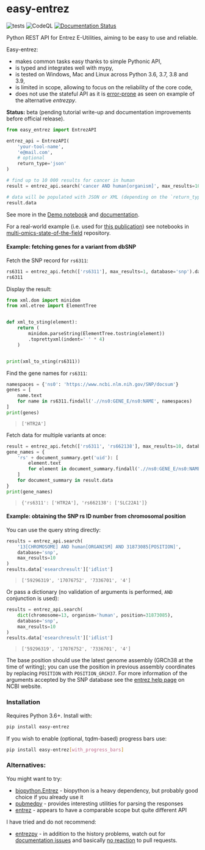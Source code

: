 # easy-entrez

![tests](https://github.com/krassowski/easy-entrez/workflows/tests/badge.svg)
![CodeQL](https://github.com/krassowski/easy-entrez/workflows/CodeQL/badge.svg)
[![Documentation Status](https://readthedocs.org/projects/easy-entrez/badge/?version=latest)](https://easy-entrez.readthedocs.io/en/latest/?badge=latest)

Python REST API for Entrez E-Utilities, aiming to  be easy to use and reliable.

Easy-entrez:

- makes common tasks easy thanks to simple Pythonic API,
- is typed and integrates well with mypy,
- is tested on Windows, Mac and Linux across Python 3.6, 3.7, 3.8 and 3.9,
- is limited in scope, allowing to focus on the reliability of the core code,
- does not use the stateful API as it is [error-prone](https://gitlab.com/ncbipy/entrezpy/-/issues/7) as seen on example of the alternative *entrezpy*.


**Status:** beta (pending tutorial write-up and documentation improvements before official release).

```python
from easy_entrez import EntrezAPI

entrez_api = EntrezAPI(
    'your-tool-name',
    'e@mail.com',
    # optional
    return_type='json'
)

# find up to 10 000 results for cancer in human
result = entrez_api.search('cancer AND human[organism]', max_results=10_000)

# data will be populated with JSON or XML (depending on the `return_type` value)
result.data
```

See more in the [Demo notebook](./Demo.ipynb) and [documentation](https://easy-entrez.readthedocs.io/en/latest).

For a real-world example (i.e. used for [this publication](https://www.frontiersin.org/articles/10.3389/fgene.2020.610798/full)) see notebooks in [multi-omics-state-of-the-field](https://github.com/krassowski/multi-omics-state-of-the-field) repository.

#### Example: fetching genes for a variant from dbSNP 

Fetch the SNP record for `rs6311`:

```python
rs6311 = entrez_api.fetch(['rs6311'], max_results=1, database='snp').data[0]
rs6311
```

Display the result:

```python
from xml.dom import minidom
from xml.etree import ElementTree


def xml_to_sting(element):
    return (
        minidom.parseString(ElementTree.tostring(element))
        .toprettyxml(indent=' ' * 4)
    )


print(xml_to_sting(rs6311))
```

Find the gene names for `rs6311`:

```python
namespaces = {'ns0': 'https://www.ncbi.nlm.nih.gov/SNP/docsum'}
genes = [
    name.text
    for name in rs6311.findall('.//ns0:GENE_E/ns0:NAME', namespaces)
]
print(genes)
```

> `['HTR2A']`

Fetch data for multiple variants at once:

```python
result = entrez_api.fetch(['rs6311', 'rs662138'], max_results=10, database='snp')
gene_names = {
    'rs' + document_summary.get('uid'): [
        element.text
        for element in document_summary.findall('.//ns0:GENE_E/ns0:NAME', namespaces)
    ]
    for document_summary in result.data
}
print(gene_names)
```

> `{'rs6311': ['HTR2A'], 'rs662138': ['SLC22A1']}`

#### Example: obtaining the SNP rs ID number from chromosomal position

You can use the query string directly:

```python
results = entrez_api.search(
    '13[CHROMOSOME] AND human[ORGANISM] AND 31873085[POSITION]',
    database='snp',
    max_results=10
)
results.data['esearchresult']['idlist']
```

> `['59296319', '17076752', '7336701', '4']`

Or pass a dictionary (no validation of arguments is performed, `AND` conjunction is used):

```python
results = entrez_api.search(
    dict(chromosome=13, organism='human', position=31873085),
    database='snp',
    max_results=10
)
results.data['esearchresult']['idlist']
```

> `['59296319', '17076752', '7336701', '4']`

The base position should use the latest genome assembly (GRCh38 at the time of writing);
you can use the position in previous assembly coordinates by replacing `POSITION` with `POSITION_GRCH37`.
For more information of the arguments accepted by the SNP database see the [entrez help page](https://www.ncbi.nlm.nih.gov/snp/docs/entrez_help/) on NCBI website.

### Installation

Requires Python 3.6+. Install with:


```bash
pip install easy-entrez
```

If you wish to enable (optional, tqdm-based) progress bars use:

```bash
pip install easy-entrez[with_progress_bars]
```

### Alternatives:

You might want to try:

- [biopython.Entrez](https://biopython.org/docs/1.74/api/Bio.Entrez.html) - biopython is a heavy dependency, but probably good choice if you already use it
- [pubmedpy](https://github.com/dhimmel/pubmedpy) - provides interesting utilities for parsing the responses
- [entrez](https://github.com/jordibc/entrez) - appears to have a comparable scope but quite different API

I have tried and do not recommend:

- [entrezpy](https://gitlab.com/ncbipy/entrezpy) - in addition to the history problems, watch out for [documentation issues](https://gitlab.com/ncbipy/entrezpy/-/issues/8) and basically [no reaction](https://gitlab.com/ncbipy/entrezpy/-/merge_requests/1) to pull requests.
